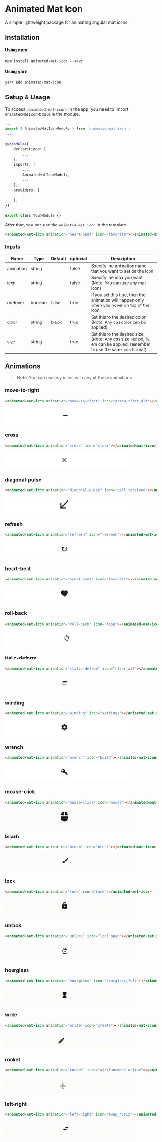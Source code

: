 # Animated Mat Icon

A simple lightweight package for animating angular mat icons

## Installation

#### Using npm

```shell
npm install animated-mat-icon --save
```

#### Using yarn

```shell
yarn add animated-mat-icon
```

## Setup & Usage

To access `<animated-mat-icon>` in the app, you need to import `AnimatedMatIconModule` in the module.

```typescript
...
import { AnimatedMatIconModule } from 'animated-mat-icon';
...

@NgModule({
    declarations: [
        ...
    ],
    imports: [
        ...
        AnimatedMatIconModule,
        ...
    ],
    providers: [
        ...
    ],
})

export class YourModule {}

```

After that, you can use the `animated-mat-icon` in the template.

```html
<animated-mat-icon animation="heart-beat" icon="favorite"></animated-mat-icon>
```

### Inputs
| Name       | Type   | Default   | optional  | Description |
| ---------- | ------ | --------- | --------- | ----------- |
| animation  | string |           | false     | Specify the animation name that you want to set on the icon |
| icon       | string |           | false     | Specify the icon you want (Note: You can use any mat-icon)  |
| onHover    | booelan| false     | true      | If you set this true, then the animation will happen only when you hover on top of the icon       |
| color      | string | black     | true      | Set this to the desired color (Note: Any css color can be applied)            |
| size       | string |           | true      | Set this to the desired size (Note: Any css size like px, %, em can be applied, remember to use the same css format)            |

## Animations

> Note: You can use any icons with any of these animations

### move-to-right
```html
<animated-mat-icon animation="move-to-right" icon="arrow_right_alt"></animated-mat-icon>
```
![move-to-right](https://raw.githubusercontent.com/enigmaboo/animated-mat-icon/main/animations/move-to-right.gif)

### cross
```html
<animated-mat-icon animation="cross" icon="clear"></animated-mat-icon>
```
![cross](https://raw.githubusercontent.com/enigmaboo/animated-mat-icon/main/animations/cross.gif)

### diagonal-pulse
```html
<animated-mat-icon animation="diagonal-pulse" icon="call_received"></animated-mat-icon>
```
![diagonal-pulse](https://raw.githubusercontent.com/enigmaboo/animated-mat-icon/main/animations/diagonal-pulse.gif)

### refresh
```html
<animated-mat-icon animation="refresh" icon="refresh"></animated-mat-icon>
```
![refresh](https://raw.githubusercontent.com/enigmaboo/animated-mat-icon/main/animations/refresh.gif)

### heart-beat
```html
<animated-mat-icon animation="heart-beat" icon="favorite"></animated-mat-icon>
```
![heart-beat](https://raw.githubusercontent.com/enigmaboo/animated-mat-icon/main/animations/heart-beat.gif)

### roll-back
```html
<animated-mat-icon animation="roll-back" icon="loop"></animated-mat-icon>
```
![roll-back](https://raw.githubusercontent.com/enigmaboo/animated-mat-icon/main/animations/roll-back.gif)

### italic-deform
```html
<animated-mat-icon animation="italic-deform" icon="clear_all"></animated-mat-icon>
```
![italic-deform](https://raw.githubusercontent.com/enigmaboo/animated-mat-icon/main/animations/italic-deform.gif)

### winding
```html
<animated-mat-icon animation="winding" icon="settings"></animated-mat-icon>
```
![winding](https://raw.githubusercontent.com/enigmaboo/animated-mat-icon/main/animations/winding.gif)

### wrench
```html
<animated-mat-icon animation="wrench" icon="build"></animated-mat-icon>
```
![wrench](https://raw.githubusercontent.com/enigmaboo/animated-mat-icon/main/animations/wrench.gif)

### mouse-click
```html
<animated-mat-icon animation="mouse-click" icon="mouse"></animated-mat-icon>
```
![mouse-click](https://raw.githubusercontent.com/enigmaboo/animated-mat-icon/main/animations/mouse-click.gif)

### brush
```html
<animated-mat-icon animation="brush" icon="brush"></animated-mat-icon>
```
![brush](https://raw.githubusercontent.com/enigmaboo/animated-mat-icon/main/animations/brush.gif)

### lock
```html
<animated-mat-icon animation="lock" icon="lock"></animated-mat-icon>
```
![lock](https://raw.githubusercontent.com/enigmaboo/animated-mat-icon/main/animations/lock.gif)

### unlock
```html
<animated-mat-icon animation="unlock" icon="lock_open"></animated-mat-icon>
```
![unlock](https://raw.githubusercontent.com/enigmaboo/animated-mat-icon/main/animations/unlock.gif)

### hourglass
```html
<animated-mat-icon animation="hourglass" icon="hourglass_full"></animated-mat-icon>
```
![hourglass](https://raw.githubusercontent.com/enigmaboo/animated-mat-icon/main/animations/hourglass.gif)

### write
```html
<animated-mat-icon animation="write" icon="create"></animated-mat-icon>
```
![write](https://raw.githubusercontent.com/enigmaboo/animated-mat-icon/main/animations/write.gif)

### rocket
```html
<animated-mat-icon animation="rocket" icon="airplanemode_active"></animated-mat-icon>
```
![rocket](https://raw.githubusercontent.com/enigmaboo/animated-mat-icon/main/animations/rocket.gif)

### left-right
```html
<animated-mat-icon animation="left-right" icon="swap_horiz"></animated-mat-icon>
```
![left-right](https://raw.githubusercontent.com/enigmaboo/animated-mat-icon/main/animations/left-right.gif)
